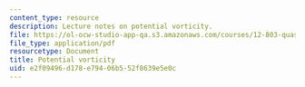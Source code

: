 ```yaml
---
content_type: resource
description: Lecture notes on potential vorticity.
file: https://ol-ocw-studio-app-qa.s3.amazonaws.com/courses/12-803-quasi-balanced-circulations-in-oceans-and-atmospheres-fall-2009/e2f09496d178e79406b552f8639e5e0c_MIT12_803F09_lec05.pdf
file_type: application/pdf
resourcetype: Document
title: Potential vorticity
uid: e2f09496-d178-e794-06b5-52f8639e5e0c
---
```

